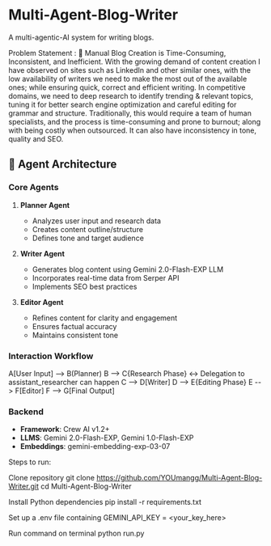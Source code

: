 # Multi-Agent-Blog-Writer
A multi-agentic-AI system for writing blogs.

Problem Statement : 
🚨 Manual Blog Creation is Time-Consuming, Inconsistent, and Inefficient. With the growing demand of content creation I have observed on sites such as LinkedIn and other similar ones, with the low availability of writers we need to make the most out of the available ones; while ensuring quick, correct and efficient writing. In competitive domains, we need to deep research to identify trending & relevant topics, tuning it for better search engine optimization and careful editing for grammar and structure. Traditionally, this would require a team of human specialists, and the process is time-consuming and prone to burnout; along with being costly when outsourced. It can also have inconsistency in tone, quality and SEO.

## 🧠 Agent Architecture

### Core Agents
1. **Planner Agent**  
   - Analyzes user input and research data
   - Creates content outline/structure
   - Defines tone and target audience

2. **Writer Agent**  
   - Generates blog content using Gemini 2.0-Flash-EXP LLM
   - Incorporates real-time data from Serper API
   - Implements SEO best practices

3. **Editor Agent**  
   - Refines content for clarity and engagement
   - Ensures factual accuracy
   - Maintains consistent tone

### Interaction Workflow
A[User Input] --> B(Planner)
B --> C{Research Phase} <-> Delegation to assistant_researcher can happen
C --> D[Writer]
D --> E{Editing Phase}
E --> F[Editor]
F --> G[Final Output]

### Backend
- **Framework**: Crew AI v1.2+
- **LLMS**: Gemini 2.0-Flash-EXP, Gemini 1.0-Flash-EXP
- **Embeddings**: gemini-embedding-exp-03-07

Steps to run: 

Clone repository
git clone https://github.com/YOUmangg/Multi-Agent-Blog-Writer.git
cd Multi-Agent-Blog-Writer

Install Python dependencies
pip install -r requirements.txt

Set up a .env file containing GEMINI_API_KEY = <your_key_here>

Run command on terminal python run.py
